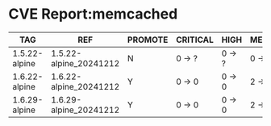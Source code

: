 # CVE Report:memcached
|      TAG      |          REF           | PROMOTE | CRITICAL |  HIGH  | MEDIUM |  LOW   | UNKNOWN |
|---------------|------------------------|---------|----------|--------|--------|--------|---------|
| 1.5.22-alpine | 1.5.22-alpine_20241212 | N       | 0 -> ?   | 0 -> ? | 0 -> ? | 0 -> ? | 0 -> ?  |
| 1.6.22-alpine | 1.6.22-alpine_20241212 | Y       | 0 -> 0   | 0 -> 0 | 2 -> 0 | 2 -> 0 | 0 -> 0  |
| 1.6.29-alpine | 1.6.29-alpine_20241212 | Y       | 0 -> 0   | 0 -> 0 | 2 -> 0 | 2 -> 0 | 0 -> 0  |
